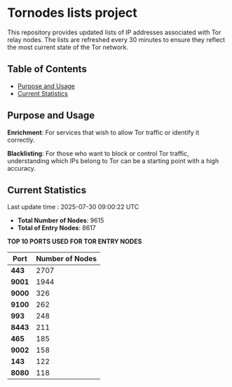 # Tornodes lists project

This repository provides updated lists of IP addresses associated with Tor relay nodes. The lists are refreshed every 30 minutes to ensure they reflect the most current state of the Tor network.

## Table of Contents

- [Purpose and Usage](#purpose-and-usage)
- [Current Statistics](#current-statistics)


## Purpose and Usage

**Enrichment**: For services that wish to allow Tor traffic or identify it correctly.

**Blacklisting**: For those who want to block or control Tor traffic, understanding which IPs belong to Tor can be a starting point with a high accuracy.

## Current Statistics

Last update time : 2025-07-30 09:00:22 UTC

- **Total Number of Nodes**: 9615
- **Total of Entry Nodes**: 8617

**TOP 10 PORTS USED FOR TOR ENTRY NODES**

| **Port** | **Number of Nodes** |
|------|-----------------|
| **443**   | 2707  |
| **9001**   | 1944  |
| **9000**   | 326  |
| **9100**   | 262  |
| **993**   | 248  |
| **8443**   | 211  |
| **465**   | 185  |
| **9002**   | 158  |
| **143**   | 122  |
| **8080**   | 118  |

